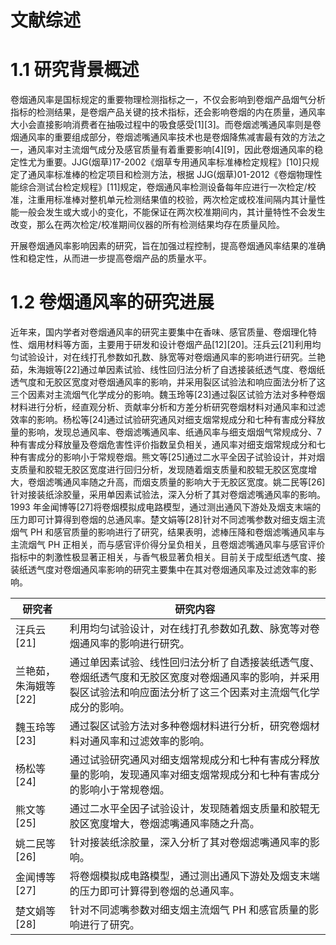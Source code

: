 # 文献综述

# 1.1 研究背景概述

卷烟通风率是国标规定的重要物理检测指标之一，不仅会影响到卷烟产品烟气分析指标的检测结果，是卷烟产品关键的技术指标，还会影响卷烟的内在质量，通风率大小会直接影响消费者在抽吸过程中的吸食感受[1][3]。而卷烟滤嘴通风率则是卷烟通风率的重要组成部分，卷烟滤嘴通风率技术也是卷烟降焦减害最有效的方法之一，通风率对主流烟气成分及感官质量有着重要影响[4][9]，因此卷烟通风率的稳定性尤为重要。JJG(烟草)17-2002《烟草专用通风率标准棒检定规程》[10]只规定了通风率标准棒的检定项目和检测方法，根据 JJG(烟草)01-2012《卷烟物理性能综合测试台检定规程》[11]规定，卷烟通风率检测设备每年应进行一次检定/校准，注重用标准棒对整机单元检测结果值的校验，两次检定或校准间隔内其计量性能一般会发生或大或小的变化，不能保证在两次校准期间内，其计量特性不会发生改变，那么在两次检定/校准期间仪器的所有检测结果均存在质量风险。

开展卷烟通风率影响因素的研究，旨在加强过程控制，提高卷烟通风率结果的准确性和稳定性，从而进一步提高卷烟产品的质量水平。

# 1.2 卷烟通风率的研究进展

近年来，国内学者对卷烟通风率的研究主要集中在香味、感官质量、卷烟理化特性、烟用材料等方面，主要用于研发和设计卷烟产品[12][20]。汪兵云[21]利用均匀试验设计，对在线打孔参数如孔数、脉宽等对卷烟通风率的影响进行研究。兰艳茹，朱海娥等[22]通过单因素试验、线性回归法分析了自透接装纸透气度、卷烟纸透气度和无胶区宽度对卷烟通风率的影响，并采用裂区试验法和响应面法分析了这三个因素对主流烟气化学成分的影响。魏玉玲等[23]通过裂区试验方法对多种卷烟材料进行分析，经直观分析、贡献率分析和方差分析研究卷烟材料对通风率和过滤效率的影响。杨松等[24]通过试验研究通风对细支烟常规成分和七种有害成分释放量的影响，发现总通风率、卷烟滤嘴通风率、纸通风率与细支烟烟气常规成分、7 种有害成分释放量及卷烟危害性评价指数呈负相关，通风率对细支烟常规成分和七种有害成分的影响小于常规卷烟。熊文等[25]通过二水平全因子试验设计，并对烟支质量和胶辊无胶区宽度进行回归分析，发现随着烟支质量和胶辊无胶区宽度增大，卷烟滤嘴通风率随之升高，而烟支质量的影响大于无胶区宽度。姚二民等[26]针对接装纸涂胶量，采用单因素试验法，深入分析了其对卷烟滤嘴通风率的影响。1993 年金闻博等[27]将卷烟模拟成电路模型，通过测出通风下游处及烟支末端的压力即可计算得到卷烟的总通风率。楚文娟等[28]针对不同滤嘴参数对细支烟主流烟气 PH 和感官质量的影响进行了研究，结果表明，滤棒压降和卷烟滤嘴通风率与主流烟气 PH 正相关，而与感官评价得分呈负相关，且卷烟滤嘴通风率与感官评价指标中的刺激性极显著正相关，与香气极显著负相关。目前关于成型纸透气度、接装纸透气度对卷烟通风率影响的研究主要集中在其对卷烟通风率及过滤效率的影响。

|研究者|研究内容|
|---|---|
|汪兵云[21]|利用均匀试验设计，对在线打孔参数如孔数、脉宽等对卷烟通风率的影响进行研究。|
|兰艳茹，朱海娥等[22]|通过单因素试验、线性回归法分析了自透接装纸透气度、卷烟纸透气度和无胶区宽度对卷烟通风率的影响，并采用裂区试验法和响应面法分析了这三个因素对主流烟气化学成分的影响。|
|魏玉玲等[23]|通过裂区试验方法对多种卷烟材料进行分析，研究卷烟材料对通风率和过滤效率的影响。|
|杨松等[24]|通过试验研究通风对细支烟常规成分和七种有害成分释放量的影响，发现通风率对细支烟常规成分和七种有害成分的影响小于常规卷烟。|
|熊文等[25]|通过二水平全因子试验设计，发现随着烟支质量和胶辊无胶区宽度增大，卷烟滤嘴通风率随之升高。|
|姚二民等[26]|针对接装纸涂胶量，深入分析了其对卷烟滤嘴通风率的影响。|
|金闻博等[27]|将卷烟模拟成电路模型，通过测出通风下游处及烟支末端的压力即可计算得到卷烟的总通风率。|
|楚文娟等[28]|针对不同滤嘴参数对细支烟主流烟气 PH 和感官质量的影响进行了研究。|